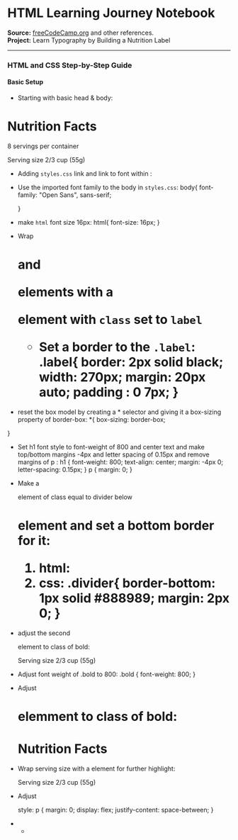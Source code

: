 # HTML Learning Journey Notebook  
**Source:** [freeCodeCamp.org](https://www.freecodecamp.org) and other references.  
**Project:** Learn Typography by Building a Nutrition Label

--- 

### HTML and CSS Step-by-Step Guide

#### Basic Setup
 - Starting with basic head & body:
     <!DOCTYPE html>
<html lang="en">

<head>
  <meta charset="UTF-8">
  <title>Nutrition Label</title>
  
</head>

<body>
  <h1>Nutrition Facts</h1>
  <p>8 servings per container</p>
  <p>Serving size 2/3 cup (55g)</p>
</body>
</html>

- Adding `styles.css` link and link to font within <head>:
      <link rel="stylesheet" href="https://fonts.googleapis.com/css?family=Open+Sans:400,700,800">
  <link  rel="stylesheet" href="styles.css"> 

- Use the imported font family to the body in `styles.css`:
  body{
  font-family: "Open Sans", sans-serif;

  }
- make `html` font size 16px:
  html{
  font-size: 16px;
  }
- Wrap <h1> and <p> elements with a <div> element with `class` set to `label`
    <div class="label">
    </div>

  - Set a border to the `.label`:
    .label{
      border: 2px solid black;
      width: 270px;
      margin: 20px auto; 
    padding : 0 7px; 
    }
-  reset the box model by creating a * selector and giving it a box-sizing property of border-box:
  *{ 
  box-sizing: border-box;

  }

- Set h1 font style to font-weight of 800 and center text and make top/bottom margins -4px and letter spacing of 0.15px and remove margins of p :
  h1 {
  font-weight: 800;
  text-align: center;
  margin: -4px 0;
  letter-spacing: 0.15px; 
  }
  p {
    margin: 0;
  }

- Make a <div> element of class equal to divider below <h1> element and set a bottom border for it:
  1. html:
        <div class="divider"></div>
  2. css:
   .divider{
    border-bottom: 1px solid #888989;
    margin: 2px 0;
    }
- adjust the second <p> element to class of bold:
      <p class="bold">Serving size 2/3 cup (55g)</p>

- Adjust font weight of .bold to 800:
  .bold {
  font-weight: 800;
  }
- Adjust <h1> elemment to class of bold:
    <h1 class="bold">Nutrition Facts</h1>
- Wrap serving size with a <span> element for further highlight:
      <p class="bold">Serving size<span> 2/3 cup (55g)</span></p>

- Adjust <p> style:
  p {
  margin: 0;
  display: flex;
  justify-content: space-between;
  }

- 
  - 
